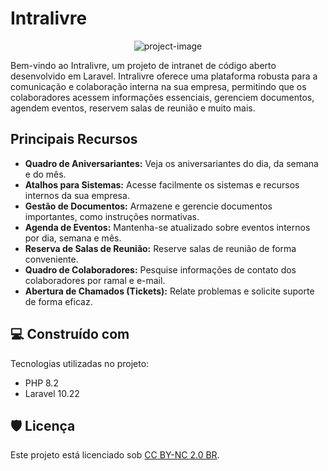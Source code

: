 # Intralivre

<p align="center"><img src="https://socialify.git.ci/odinizfilho/intralivre/image?language=1&owner=1&stargazers=1" alt="project-image"></p>

Bem-vindo ao Intralivre, um projeto de intranet de código aberto desenvolvido em Laravel. Intralivre oferece uma plataforma robusta para a comunicação e colaboração interna na sua empresa, permitindo que os colaboradores acessem informações essenciais, gerenciem documentos, agendem eventos, reservem salas de reunião e muito mais.

## Principais Recursos

- **Quadro de Aniversariantes:** Veja os aniversariantes do dia, da semana e do mês.
- **Atalhos para Sistemas:** Acesse facilmente os sistemas e recursos internos da sua empresa.
- **Gestão de Documentos:** Armazene e gerencie documentos importantes, como instruções normativas.
- **Agenda de Eventos:** Mantenha-se atualizado sobre eventos internos por dia, semana e mês.
- **Reserva de Salas de Reunião:** Reserve salas de reunião de forma conveniente.
- **Quadro de Colaboradores:** Pesquise informações de contato dos colaboradores por ramal e e-mail.
- **Abertura de Chamados (Tickets):** Relate problemas e solicite suporte de forma eficaz.

## 💻 Construído com

Tecnologias utilizadas no projeto:

- PHP 8.2
- Laravel 10.22

## 🛡️ Licença

Este projeto está licenciado sob [CC BY-NC 2.0 BR](https://creativecommons.org/licenses/by-nc/2.0/br/).
